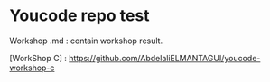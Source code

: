 # Youcode repo test
Workshop .md : contain workshop result.

[WorkShop C] : https://github.com/AbdelaliELMANTAGUI/youcode-workshop-c
